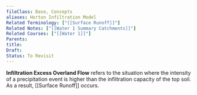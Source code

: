 ```yaml
---
fileClass: Base, Concepts
aliases: Horton Infiltration Model
Related Terminology: ["[[Surface Runoff]]"]
Related Notes: ["[[Water 1 Summary Catchments]]"]
Related Courses: ["[[Water 1]]"]
Parents: 
title: 
Draft: 
Status: To Revisit
---
```

**Infiltration Excess Overland Flow** refers to the situation where the intensity of a precipitation event is higher than the infiltration capacity of the top soil. As a result, [[Surface Runoff]] occurs. 